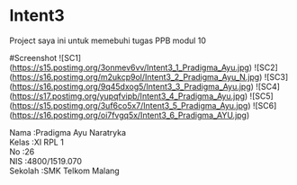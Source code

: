 # Intent3

Project saya ini untuk memebuhi tugas PPB modul 10

#Screenshot
![SC1]
(https://s15.postimg.org/3onmev6vv/Intent3_1_Pradigma_Ayu.jpg)
![SC2]
(https://s16.postimg.org/m2ukcp9ol/Intent3_2_Pradigma_Ayu_N.jpg)
![SC3]
(https://s16.postimg.org/9q45dxog5/Intent3_3_Pradigma_Ayu.jpg)
![SC4]
(https://s17.postimg.org/yupqfvipb/Intent3_4_Pradigma_Ayu.jpg)
![SC5]
(https://s15.postimg.org/3uf6co5x7/Intent3_5_Pradigma_Ayu.jpg)
![SC6]
(https://s16.postimg.org/oi7fvgq5x/Intent3_6_Pradigma_AYU.jpg)


Nama    :Pradigma Ayu Naratryka</br>
Kelas   :XI RPL 1</br>
No      :26</br>
NIS     :4800/1519.070</br>
Sekolah :SMK Telkom Malang</br>
